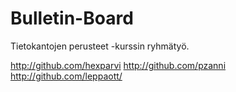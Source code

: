 # Bulletin-Board
Tietokantojen perusteet -kurssin ryhmätyö.

http://github.com/hexparvi
http://github.com/pzanni
http://github.com/leppaott/
